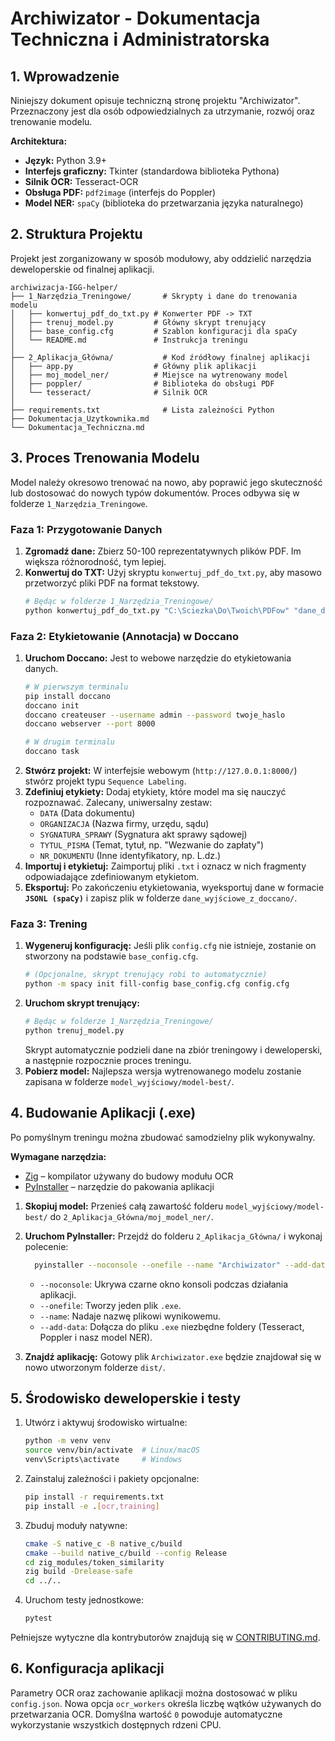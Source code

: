 # Archiwizator - Dokumentacja Techniczna i Administratorska

## 1. Wprowadzenie

Niniejszy dokument opisuje techniczną stronę projektu "Archiwizator". Przeznaczony jest dla osób odpowiedzialnych za utrzymanie, rozwój oraz trenowanie modelu.

**Architektura:**
*   **Język:** Python 3.9+
*   **Interfejs graficzny:** Tkinter (standardowa biblioteka Pythona)
*   **Silnik OCR:** Tesseract-OCR
*   **Obsługa PDF:** `pdf2image` (interfejs do Poppler)
*   **Model NER:** `spaCy` (biblioteka do przetwarzania języka naturalnego)

## 2. Struktura Projektu

Projekt jest zorganizowany w sposób modułowy, aby oddzielić narzędzia deweloperskie od finalnej aplikacji.

```
archiwizacja-IGG-helper/
├── 1_Narzędzia_Treningowe/       # Skrypty i dane do trenowania modelu
│   ├── konwertuj_pdf_do_txt.py # Konwerter PDF -> TXT
│   ├── trenuj_model.py         # Główny skrypt trenujący
│   ├── base_config.cfg         # Szablon konfiguracji dla spaCy
│   └── README.md               # Instrukcja treningu
│
├── 2_Aplikacja_Główna/           # Kod źródłowy finalnej aplikacji
│   ├── app.py                  # Główny plik aplikacji
│   ├── moj_model_ner/          # Miejsce na wytrenowany model
│   ├── poppler/                # Biblioteka do obsługi PDF
│   └── tesseract/              # Silnik OCR
│
├── requirements.txt              # Lista zależności Python
├── Dokumentacja_Uzytkownika.md
└── Dokumentacja_Techniczna.md
```

## 3. Proces Trenowania Modelu

Model należy okresowo trenować na nowo, aby poprawić jego skuteczność lub dostosować do nowych typów dokumentów. Proces odbywa się w folderze `1_Narzędzia_Treningowe`.

### Faza 1: Przygotowanie Danych

1.  **Zgromadź dane:** Zbierz 50-100 reprezentatywnych plików PDF. Im większa różnorodność, tym lepiej.
2.  **Konwertuj do TXT:** Użyj skryptu `konwertuj_pdf_do_txt.py`, aby masowo przetworzyć pliki PDF na format tekstowy.
    ```bash
    # Będąc w folderze 1_Narzędzia_Treningowe/
    python konwertuj_pdf_do_txt.py "C:\Sciezka\Do\Twoich\PDFow" "dane_do_etykietowania"
    ```

### Faza 2: Etykietowanie (Annotacja) w Doccano

1.  **Uruchom Doccano:** Jest to webowe narzędzie do etykietowania danych.
    ```bash
    # W pierwszym terminalu
    pip install doccano
    doccano init
    doccano createuser --username admin --password twoje_haslo
    doccano webserver --port 8000

    # W drugim terminalu
    doccano task
    ```
2.  **Stwórz projekt:** W interfejsie webowym (`http://127.0.0.1:8000/`) stwórz projekt typu `Sequence Labeling`.
3.  **Zdefiniuj etykiety:** Dodaj etykiety, które model ma się nauczyć rozpoznawać. Zalecany, uniwersalny zestaw:
    *   `DATA` (Data dokumentu)
    *   `ORGANIZACJA` (Nazwa firmy, urzędu, sądu)
    *   `SYGNATURA_SPRAWY` (Sygnatura akt sprawy sądowej)
    *   `TYTUL_PISMA` (Temat, tytuł, np. "Wezwanie do zapłaty")
    *   `NR_DOKUMENTU` (Inne identyfikatory, np. L.dz.)
4.  **Importuj i etykietuj:** Zaimportuj pliki `.txt` i oznacz w nich fragmenty odpowiadające zdefiniowanym etykietom.
5.  **Eksportuj:** Po zakończeniu etykietowania, wyeksportuj dane w formacie **`JSONL (spaCy)`** i zapisz plik w folderze `dane_wyjściowe_z_doccano/`.

### Faza 3: Trening

1.  **Wygeneruj konfigurację:** Jeśli plik `config.cfg` nie istnieje, zostanie on stworzony na podstawie `base_config.cfg`.
    ```bash
    # (Opcjonalne, skrypt trenujący robi to automatycznie)
    python -m spacy init fill-config base_config.cfg config.cfg
    ```
2.  **Uruchom skrypt trenujący:**
    ```bash
    # Będąc w folderze 1_Narzędzia_Treningowe/
    python trenuj_model.py
    ```
    Skrypt automatycznie podzieli dane na zbiór treningowy i deweloperski, a następnie rozpocznie proces treningu.
3.  **Pobierz model:** Najlepsza wersja wytrenowanego modelu zostanie zapisana w folderze `model_wyjściowy/model-best/`.

## 4. Budowanie Aplikacji (.exe)

Po pomyślnym treningu można zbudować samodzielny plik wykonywalny.

**Wymagane narzędzia:**

- [Zig](https://ziglang.org/download/) – kompilator używany do budowy modułu OCR
- [PyInstaller](https://pyinstaller.org/en/stable/) – narzędzie do pakowania aplikacji

1.  **Skopiuj model:** Przenieś całą zawartość folderu `model_wyjściowy/model-best/` do `2_Aplikacja_Główna/moj_model_ner/`.
2.  **Uruchom PyInstaller:** Przejdź do folderu `2_Aplikacja_Główna/` i wykonaj polecenie:
    ```bash
      pyinstaller --noconsole --onefile --name "Archiwizator" --add-data "tesseract;tesseract" --add-data "poppler;poppler" --add-data "moj_model_ner;moj_model_ner" app.py
    ```
    *   `--noconsole`: Ukrywa czarne okno konsoli podczas działania aplikacji.
    *   `--onefile`: Tworzy jeden plik `.exe`.
    *   `--name`: Nadaje nazwę plikowi wynikowemu.
    *   `--add-data`: Dołącza do pliku `.exe` niezbędne foldery (Tesseract, Poppler i nasz model NER).

3.  **Znajdź aplikację:** Gotowy plik `Archiwizator.exe` będzie znajdował się w nowo utworzonym folderze `dist/`.

## 5. Środowisko deweloperskie i testy

1. Utwórz i aktywuj środowisko wirtualne:
   ```bash
   python -m venv venv
   source venv/bin/activate  # Linux/macOS
   venv\Scripts\activate     # Windows
   ```
2. Zainstaluj zależności i pakiety opcjonalne:
   ```bash
   pip install -r requirements.txt
   pip install -e .[ocr,training]
   ```
3. Zbuduj moduły natywne:
   ```bash
   cmake -S native_c -B native_c/build
   cmake --build native_c/build --config Release
   cd zig_modules/token_similarity
   zig build -Drelease-safe
   cd ../..
   ```
4. Uruchom testy jednostkowe:
   ```bash
   pytest
   ```

Pełniejsze wytyczne dla kontrybutorów znajdują się w [CONTRIBUTING.md](CONTRIBUTING.md).

## 6. Konfiguracja aplikacji

Parametry OCR oraz zachowanie aplikacji można dostosować w pliku `config.json`.
Nowa opcja `ocr_workers` określa liczbę wątków używanych do przetwarzania OCR.
Domyślna wartość `0` powoduje automatyczne wykorzystanie wszystkich dostępnych rdzeni CPU.

